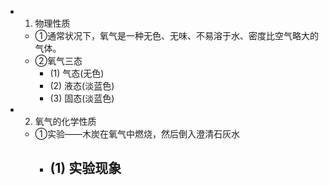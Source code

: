 -
  1. 物理性质
	- ①通常状况下，氧气是一种无色、无味、不易溶于水、密度比空气略大的气体。
	- ②氧气三态
		- (1) 气态(无色)
		- (2) 液态(淡蓝色)
		- (3) 固态(淡蓝色)
-
  2. 氧气的化学性质
	- ①实验——木炭在氧气中燃烧，然后倒入澄清石灰水
		- (1) 实验现象
			-